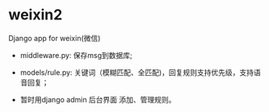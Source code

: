 weixin2
=======

Django app for weixin(微信)

* middleware.py: 保存msg到数据库;

* models/rule.py: 关键词（模糊匹配、全匹配)，回复规则支持优先级，支持语音回复；

* 暂时用django admin 后台界面 添加、管理规则。
